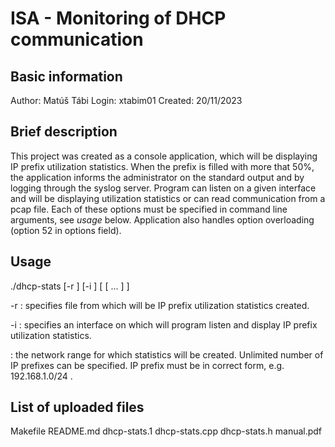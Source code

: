 # ISA - Monitoring of DHCP communication

## Basic information
Author: Matúš Tábi
Login: xtabim01
Created: 20/11/2023

## Brief description

This project was created as a console application, which will be displaying IP prefix utilization statistics. When the prefix is filled with more that 50%, the application informs the administrator on the standard output and by logging through the syslog server. Program can listen on a given interface and will be displaying utilization statistics or can read communication from a pcap file. Each of these options must be specified in command line arguments, see *usage* below. Application also handles option overloading (option 52 in options field).

## Usage

./dhcp-stats [-r <filename>] [-i <interface-name>] <ip-prefix> [ <ip-prefix> [ ... ] ]

-r <filename> : specifies file from which will be IP prefix utilization statistics created.

-i <interface> : specifies an interface on which will program listen and display IP prefix utilization statistics.

<ip-prefix> : the network range for which statistics will be created. Unlimited number of IP prefixes can be specified. IP prefix must be in correct form, e.g. 192.168.1.0/24 . 

## List of uploaded files

Makefile
README.md
dhcp-stats.1
dhcp-stats.cpp
dhcp-stats.h
manual.pdf
